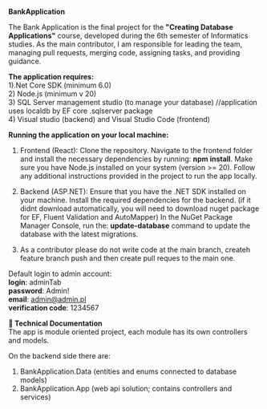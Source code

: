 **BankApplication**

The Bank Application is the final project for the **"Creating Database Applications"** course, developed during the 6th semester of Informatics studies. 
As the main contributor, I am responsible for leading the team, managing pull requests, merging code, assigning tasks, and providing guidance. 

**The application requires:**  
1).Net Core SDK (minimum 6.0)  
2) Node.js (minimum v 20)  
3) SQL Server management studio (to manage your database) //application uses localdb by EF core .sqlserver package  
4) Visual studio (backend) and Visual Studio Code (frontend)  


**Running the application on your local machine:**  

1) Frontend (React): Clone the repository. Navigate to the frontend folder and install the necessary dependencies by running: **npm install**. Make sure you have Node.js installed on your system (version >= 20). Follow any additional instructions provided in the project to run the app locally.

2) Backend (ASP.NET): Ensure that you have the .NET SDK installed on your machine. Install the required dependencies for the backend. (if it didnt download automatically, you will need to download nuget package for EF, Fluent Validation and AutoMapper) In the NuGet Package Manager Console, run the: **update-database** command to update the database with the latest migrations.
3) As a contributor please do not write code at the main branch, createh feature branch push and then create pull reques to the main one.


Default login to admin account:  
**login**: adminTab  
**password**: Admin!  
**email**: admin@admin.pl  
**verification code**: 1234567


**📄 Technical Documentation**  
The app is module oriented project, each module has its own controllers and models.  

On the backend side there are:  
1) BankApplication.Data (entities and enums connected to database models)  
2) BankApplication.App (web api solution; contains controllers and services)  
